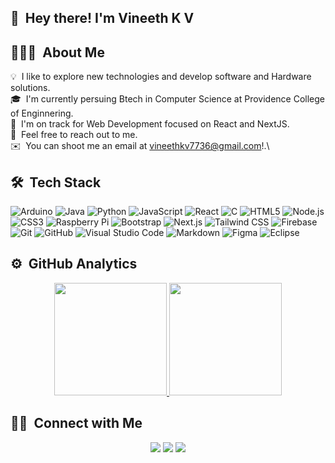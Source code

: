 ## 👋 &nbsp;Hey there! I'm Vineeth K V

## 👨🏻‍💻 &nbsp;About Me

💡 &nbsp;I like to explore new technologies and develop software and Hardware solutions.\
🎓 &nbsp;I'm currently persuing Btech in Computer Science at Providence College of Enginnering.\
🌱 &nbsp;I'm on track for Web Development focused on React and NextJS.\
💬 &nbsp;Feel free to reach out to me.\
✉️ &nbsp;You can shoot me an email at vineethkv7736@gmail.com!.\

## 🛠 &nbsp;Tech Stack

![Arduino](https://img.shields.io/badge/Arduino-%23007ACC.svg?style=for-the-badge&logo=arduino&logoColor=white)
![Java](https://img.shields.io/badge/java-%230175C2.svg?style=for-the-badge&logo=java&logoColor=white)
![Python](https://img.shields.io/badge/python-%2300599C.svg?style=for-the-badge&logo=python&logoColor=white)
![JavaScript](https://img.shields.io/badge/javascript-%231572B6.svg?style=for-the-badge&logo=javascript&logoColor=white)
![React](https://img.shields.io/badge/react-%23E34F26.svg?style=for-the-badge&logo=react&logoColor=white)
![C](https://img.shields.io/badge/c-%23ED8B00.svg?style=for-the-badge&logo=c&logoColor=white)
![HTML5](https://img.shields.io/badge/html5-%23039BE5.svg?style=for-the-badge&logo=html5&logoColor=white)
![Node.js](https://img.shields.io/badge/node.js-%23323330.svg?style=for-the-badge&logo=node.js&logoColor=%23F7DF1E)
![CSS3](https://img.shields.io/badge/css3-%23DD0031.svg?style=for-the-badge&logo=css3&logoColor=white)
![Raspberry Pi](https://img.shields.io/badge/Raspberry%20Pi-%23A22846.svg?style=for-the-badge&logo=raspberrypi&logoColor=white)
![Bootstrap](https://img.shields.io/badge/bootstrap-%23563D7C.svg?style=for-the-badge&logo=bootstrap&logoColor=white)
![Next.js](https://img.shields.io/badge/next.js-%2302569B.svg?style=for-the-badge&logo=next.js&logoColor=white)
![Tailwind CSS](https://img.shields.io/badge/tailwindcss-%2331A8FF.svg?style=for-the-badge&logo=tailwind-css&logoColor=white)
![Firebase](https://img.shields.io/badge/firebase-%23FF9A00.svg?style=for-the-badge&logo=firebase&logoColor=white)
![Git](https://img.shields.io/badge/git-%23563D7C.svg?style=for-the-badge&logo=git&logoColor=white)
![GitHub](https://img.shields.io/badge/github-%2302569B.svg?style=for-the-badge&logo=github&logoColor=white)
![Visual Studio Code](https://img.shields.io/badge/visualstudiocode-%23FF9A00.svg?style=for-the-badge&logo=visual-studio-code&logoColor=white)
![Markdown](https://img.shields.io/badge/markdown-%23039BE5.svg?style=for-the-badge&logo=markdown&logoColor=white)
![Figma](https://img.shields.io/badge/figma-%23563D7C.svg?style=for-the-badge&logo=figma&logoColor=white)
![Eclipse](https://img.shields.io/badge/eclipse-%2331A8FF.svg?style=for-the-badge&logo=eclipse&logoColor=white)


## ⚙️ &nbsp;GitHub Analytics

<p align="center">
<a href="https://github.com/vineethkv7736">
  <img height="180em" src="https://github-readme-stats-eight-theta.vercel.app/api?username=vineethkv7736&show_icons=true&theme=vue-dark&include_all_commits=true&count_private=true" />
  <img height="180em" src="https://github-readme-stats-eight-theta.vercel.app/api/top-langs/?username=vineethkv7736&layout=compact&exclude_lang=java+r&theme=vue-dark" />
</a>
</p>

## 🤝🏻 &nbsp;Connect with Me

<p align="center">
<a href=""><img src="https://img.shields.io/badge/-vineethkv.vercel.app-3423A6?style=flat-square&logo=Google-Chrome&logoColor=white"/></a>
<a href="https://www.linkedin.com/in/vineeth-k-v-28a491253"><img src="https://img.shields.io/badge/-Vineeth%20KV-0077B5?style=flat-square&logo=Linkedin&logoColor=white"/></a>
<a href="mailto:vineethkv@gmail.com"><img src="https://img.shields.io/badge/-vineethkv7736@gm..-D14836?style=flat-square&logo=Gmail&logoColor=white"/></a>
